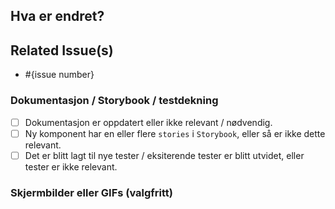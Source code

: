 <!--- Fortell kort hva PR-en din inneholder i to-tre setninger maks. -->

## Hva er endret?
<!--- Gi en mer detaljert beskrivelse av hva endringene dine innebærer ved behov, med eventuelle marknader -->

## Related Issue(s)

- #{issue number}

### Dokumentasjon / Storybook / testdekning
<!--- Oppgi om du har lagt til eller oppdatert dokumentasjonen som er relevant for endringene. Enten i Readme eller i Docosauros på `./packages/docs/docs` -->

- [ ] Dokumentasjon er oppdatert eller ikke relevant / nødvendig.
- [ ] Ny komponent har en eller flere `stories` i `Storybook`, eller så er ikke dette relevant.
- [ ] Det er blitt lagt til nye tester / eksiterende tester er blitt utvidet, eller tester er ikke relevant.

### Skjermbilder eller GIFs (valgfritt)
<!--- Det er alltid nyttig å inkludere skjermbilder eller GIFs for å vise frem endringene visuelt, spesielt for UI-relaterte endringer. -->
